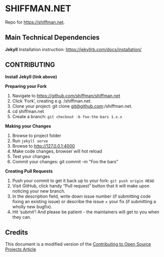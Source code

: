 # SHIFFMAN.NET
Repo for https://shiffman.net.

## Main Technical Dependencies

**Jekyll**
Installation instruction:
https://jekyllrb.com/docs/installation/

## CONTRIBUTING

**Install Jekyll (link above)**

**Preparing your Fork**
1. Navigate to https://github.com/shiffman/shiffman.net
2. Click ‘Fork’, creating e.g. <yourname>/shiffman.net.
3. Clone your project: git clone git@github.com:<yourname>/shiffman.net.
4. cd shiffman.net
5. Create a branch: ```git checkout -b foo-the-bars 1.x.x```

**Making your Changes**
1. Browse to project folder
2. Run ```jekyll serve```
3. Browse to http://127.0.0.1:4000
4. Make code changes, browser will hot reload
5. Test your changes
6. Commit your changes: git commit -m "Foo the bars"

**Creating Pull Requests**
1. Push your commit to get it back up to your fork: ```git push origin HEAD```
2. Visit GitHub, click handy “Pull request” button that it will make upon noticing your new branch.
3. In the description field, write down issue number (if submitting code fixing an existing issue) or describe the issue + your fix (if submitting a wholly new bugfix).
4. Hit ‘submit’! And please be patient - the maintainers will get to you when they can.

## Credits
This document is a modified version of the [Contributing to Open Source Projects Article](https://contribution-guide-org.readthedocs.io/)
